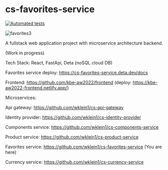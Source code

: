 # cs-favorites-service

[![Automated tests](https://github.com/wklein1/cs-favorites-service/actions/workflows/python-app.yml/badge.svg?branch=main)](https://github.com/wklein1/cs-favorites-service/actions/workflows/python-app.yml)

![favorites3](https://user-images.githubusercontent.com/75163928/200684378-963165e9-6136-49c8-841f-a8b4b7d8b730.jpg)

A fullstack web application project with microservice architecture backend.

(Work in progress)

Tech Stack: React, FastApi, Deta (noSQL cloud DB)

Favorites service deploy: https://cs-favorites-service.deta.dev/docs

Frontend: https://github.com/kbe-aw2022/frontend  (deploy: https://kbe-aw2022-frontend.netlify.app/)

Microservices:

Api gateway: https://github.com/wklein1/cs-api-gateway

Identity provider: https://github.com/wklein1/cs-identity-provider

Components service: https://github.com/wklein1/cs-components-service

Product service: https://github.com/wklein1/cs-product-service

Favorites service: https://github.com/wklein1/cs-favorites-service (You are here)

Currency service: https://github.com/wklein1/cs-currency-service

